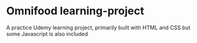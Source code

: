 # Omnifood learning-project
 A practice Udemy learning project, primarily built with HTML and CSS but some Javascript is also included
